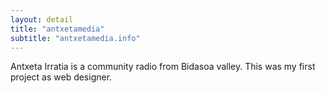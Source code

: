 ```yaml
---
layout: detail
title: "antxetamedia"
subtitle: "antxetamedia.info"
---
```


Antxeta Irratia is a community radio from Bidasoa valley. 
This was my first project as web designer.
